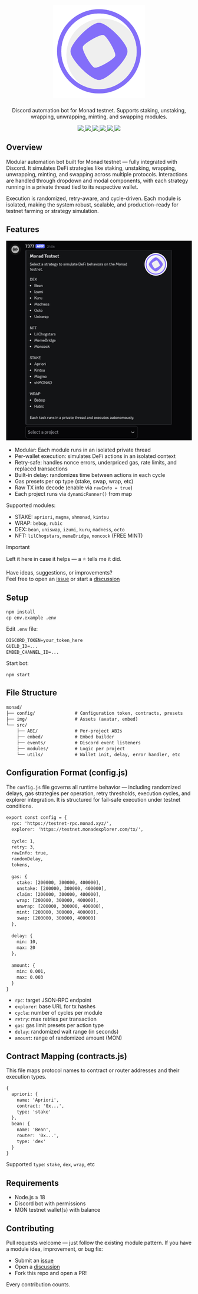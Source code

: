<h1 align="center">
  <a href="https://github.com/jevenchy"><img src="img/bot_avatar.png" width="250" height="250" alt="Monad-testnet"></a>
</h1>

<p align="center">Discord automation bot for Monad testnet. Supports staking, unstaking, wrapping, unwrapping, minting, and swapping modules.</p>

<p align="center">
  <a href="https://nodejs.org/">
    <img src="https://img.shields.io/badge/Node%20js-18.x-000000?style=for-the-badge&logo=node.js&logoColor=white"/>
  </a>
  <a href="https://github.com/jevenchy/monad-testnet/stargazers">
    <img src="https://img.shields.io/github/stars/jevenchy/monad-testnet?color=000000&style=for-the-badge"/>
  </a>
  <a href="https://github.com/jevenchy/monad-testnet/network/members">
    <img src="https://img.shields.io/github/forks/jevenchy/monad-testnet?color=000000&style=for-the-badge"/>
  </a>
  <a href="https://github.com/jevenchy/monad-testnet/issues">
    <img src="https://img.shields.io/github/issues/jevenchy/monad-testnet?color=000000&style=for-the-badge"/>
  </a>
  <a href="https://github.com/jevenchy/monad-testnet/graphs/contributors">
    <img src="https://img.shields.io/github/contributors/jevenchy/monad-testnet?color=000000&style=for-the-badge"/>
  </a>
  <a href="https://github.com/jevenchy">
    <img src="https://img.shields.io/badge/Jevenchy-000000?style=for-the-badge"/>
  </a>
</p>

## Overview

Modular automation bot built for Monad testnet — fully integrated with Discord. It simulates DeFi strategies like staking, unstaking, wrapping, unwrapping, minting, and swapping across multiple protocols. Interactions are handled through dropdown and modal components, with each strategy running in a private thread tied to its respective wallet.

Execution is randomized, retry-aware, and cycle-driven. Each module is isolated, making the system robust, scalable, and production-ready for testnet farming or strategy simulation.

## Features

![Embed preview](img/bot_embed.png)

- Modular: Each module runs in an isolated private thread
- Per-wallet execution: simulates DeFi actions in an isolated context
- Retry-safe: handles nonce errors, underpriced gas, rate limits, and replaced transactions
- Built-in delay: randomizes time between actions in each cycle
- Gas presets per op type (stake, swap, wrap, etc)
- Raw TX info decode (enable via `rawInfo = true`)
- Each project runs via `dynamicRunner()` from map

Supported modules:

- STAKE: `apriori`, `magma`, `shmonad`, `kintsu`
- WRAP: `bebop`, `rubic`
- DEX: `bean`, `uniswap`, `izumi`, `kuru`, `madness`, `octo`
- NFT: `lilChogstars`, `memeBridge`, `moncock` (FREE MINT)

> [!IMPORTANT]  
> Left it here in case it helps — a ⭐️ tells me it did.

Have ideas, suggestions, or improvements?  
Feel free to open an [issue](https://github.com/jevenchy/monad-testnet/issues) or start a [discussion](https://github.com/jevenchy/monad-testnet/discussions)

## Setup

```
npm install
cp env.example .env
```

Edit `.env` file:

```
DISCORD_TOKEN=your_token_here
GUILD_ID=...
EMBED_CHANNEL_ID=...
```

Start bot:

```
npm start
```

## File Structure

```
monad/
├── config/               # Configuration token, contracts, presets
├── img/                  # Assets (avatar, embed)
└── src/
    ├── ABI/              # Per-project ABIs
    ├── embed/            # Embed builder
    ├── events/           # Discord event listeners
    ├── modules/          # Logic per project
    └── utils/            # Wallet init, delay, error handler, etc
```

## Configuration Format (config.js)

The `config.js` file governs all runtime behavior — including randomized delays, gas strategies per operation, retry thresholds, execution cycles, and explorer integration. It is structured for fail-safe execution under testnet conditions.

```
export const config = {
  rpc: 'https://testnet-rpc.monad.xyz/',
  explorer: 'https://testnet.monadexplorer.com/tx/',

  cycle: 1,
  retry: 3,
  rawInfo: true,
  randomDelay,
  tokens,

  gas: {
    stake: [200000, 300000, 400000],
    unstake: [200000, 300000, 400000],
    claim: [200000, 300000, 400000],
    wrap: [200000, 300000, 400000],
    unwrap: [200000, 300000, 400000],
    mint: [200000, 300000, 400000],
    swap: [200000, 300000, 400000]
  },

  delay: {
    min: 10,
    max: 20
  },

  amount: {
    min: 0.001,
    max: 0.003
  }
}
```

- `rpc`: target JSON-RPC endpoint
- `explorer`: base URL for tx hashes
- `cycle`: number of cycles per module
- `retry`: max retries per transaction
- `gas`: gas limit presets per action type
- `delay`: randomized wait range (in seconds)
- `amount`: range of randomized amount (MON)

## Contract Mapping (contracts.js)

This file maps protocol names to contract or router addresses and their execution types.

```
{
  apriori: {
    name: 'Apriori',
    contract: '0x...',
    type: 'stake'
  },
  bean: {
    name: 'Bean',
    router: '0x...',
    type: 'dex'
  }
}
```

Supported `type`: `stake`, `dex`, `wrap`, etc

## Requirements

- Node.js ≥ 18
- Discord bot with permissions
- MON testnet wallet(s) with balance

## Contributing

Pull requests welcome — just follow the existing module pattern.
If you have a module idea, improvement, or bug fix:

- Submit an [issue](https://github.com/jevenchy/monad-testnet/issues)  
- Open a [discussion](https://github.com/jevenchy/monad-testnet/discussions)
- Fork this repo and open a PR!

Every contribution counts.